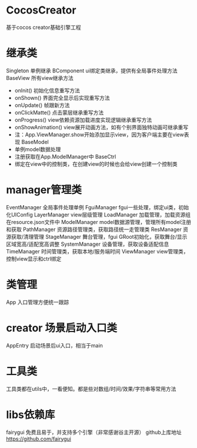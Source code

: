 # CocosCreator
基于cocos creator基础引擎工程

# 继承类
Singleton 单例继承
BComponent ui绑定类继承，提供有全局事件处理方法
BaseView 所有view继承方法
* onInit() 初始化信息重写方法
* onShown() 界面完全显示后实现重写方法
* onUpdate() 帧跟新方法
* onClickMatte() 点击蒙层继承重写方法
* onProgress() view依赖资源加载进度实现逻辑继承重写方法
* onShowAnimation() view展开动画方法，如有个别界面独特动画可继承重写
* 注：App.ViewManager.show开始添加显示view，因为客户端主要在view表现
BaseModel
* 单例model数据处理
* 注册获取在App.ModelManager中
BaseCtrl
* 绑定在view中的控制类，在创建view的时候也会给view创建一个控制类

# manager管理类
EventManager 全局事件处理单例
FguiManager fgui一些处理，绑定ui类，初始化UIConfig
LayerManager view层级管理
LoadManager 加载管理，加载资源组在resource.json文件中
ModelManager model数据源管理，管理所有model注册和获取
PathManager 资源路径管理类，获取路径统一走管理类
ResManager 资源获取/清理管理
StageManager 舞台管理，fgui GRoot初始化，获取舞台/显示区域宽高/适配宽高调整
SystemManager 设备管理，获取设备适配信息
TimeManager 时间管理类，获取本地/服务端时间
ViewManager view管理类，控制view显示和ctrl绑定

# 类管理
App 入口管理方便统一跟踪

# creator 场景启动入口类
AppEntry 启动场景后ui入口，相当于main

# 工具类
工具类都在utils中，一看便知。都是些对数组/时间/效果/字符串等常用方法

# libs依赖库
fairygui 免费且易于，并支持多个引擎（非常感谢谷主开源）
github上库地址 https://github.com/fairygui